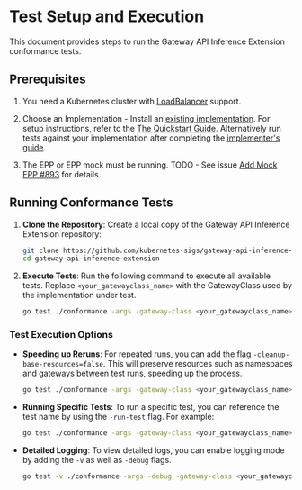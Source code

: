 
# Test Setup and Execution

This document provides steps to run the Gateway API Inference Extension conformance tests.

## Prerequisites

1.  You need a Kubernetes cluster with [LoadBalancer](https://kubernetes.io/docs/concepts/services-networking/service/#loadbalancer) support.

2.  Choose an Implementation -
Install an [existing implementation](https://gateway-api-inference-extension.sigs.k8s.io/implementations/gateways/). For setup instructions, refer to the [The Quickstart Guide](https://gateway-api-inference-extension.sigs.k8s.io/guides/).  Alternatively run tests against your implementation after completing the [implementer's guide](https://gateway-api-inference-extension.sigs.k8s.io/guides/implementers/#implementers-guide).

3.  The EPP or EPP mock must be running. TODO - See issue [Add Mock EPP #893](https://github.com/kubernetes-sigs/gateway-api-inference-extension/issues/893) for details.

## Running Conformance Tests

1.  **Clone the Repository**:
    Create a local copy of the Gateway API Inference Extension repository:
    ```bash
    git clone https://github.com/kubernetes-sigs/gateway-api-inference-extension.git
    cd gateway-api-inference-extension
    ```

2.  **Execute Tests**:
    Run the following command to execute all available tests. Replace `<your_gatewayclass_name>` with the GatewayClass used by the implementation under test.

    ```bash
    go test ./conformance -args -gateway-class <your_gatewayclass_name>
    ```

### Test Execution Options

* **Speeding up Reruns**: For repeated runs, you can add the flag `-cleanup-base-resources=false`. This will preserve resources such as namespaces and gateways between test runs, speeding up the process.
    ```bash
    go test ./conformance -args -gateway-class <your_gatewayclass_name> -cleanup-base-resources=false
    ```

* **Running Specific Tests**: To run a specific test, you can reference the test name by using the `-run-test` flag. For example:
    ```bash
    go test ./conformance -args -gateway-class <your_gatewayclass_name> -run-test HTTPRouteMultipleGatewaysDifferentPools
    ```

* **Detailed Logging**: To view detailed logs, you can enable logging mode by adding the `-v` as well as `-debug` flags.
    ```bash
    go test -v ./conformance -args -debug -gateway-class <your_gatewayclass_name> -cleanup-base-resources=false -run-test HTTPRouteMultipleGatewaysDifferentPools
    ```
